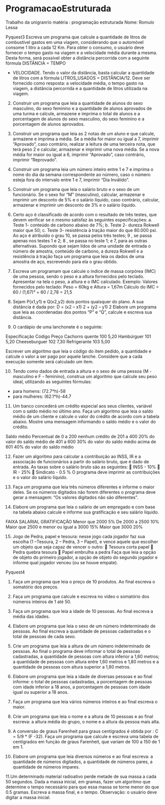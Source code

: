 # ProgramacaoEstruturada
Trabalho da unigranrio 
matéria : programação estruturada
Nome: Romulo Lessa



Pyquest3
Escreva um programa que calcule a quantidade de litros de combustível gastos em uma
viagem, considerando que o automóvel consome 1 litro a cada 12 Km. Para obter o consumo, o
usuário deve fornecer o tempo gasto na viagem e a velocidade média durante a mesma. Desta
forma, será possível obter a distância percorrida com a seguinte fórmula DISTÂNCIA = TEMPO
* VELOCIDADE. Tendo o valor da distância, basta calcular a quantidade de litros com a fórmula
LITROS_USADOS = DISTÂNCIA/12. Deve ser fornecido como resposta: a velocidade média, o
tempo gasto na viagem, a distância percorrida e a quantidade de litros utilizada na viagem.

2. Construir um programa que leia a quantidade de alunos do sexo masculino, do sexo feminino e
a quantidade de alunos aprovados de uma turma e calcule, armazene e imprima o total de
alunos e a porcentagem de alunos do sexo masculino, do sexo feminino e a porcentagem de
alunos aprovados.

3. Construir um programa que leia as 2 notas de um aluno e que calcule, armazene e imprima a
média. Se a média for maior ou igual a 7, imprimir “Aprovado”, caso contrário, realizar a leitura
de uma terceira nota, que terá peso 2 e calcular, armazenar e imprimir uma nova média. Se a
nova média for maior ou igual a 6, imprimir “Aprovado”, caso contrário, imprimir “Reprovado”.

4. Construir um programa leia um número inteiro entre 1 e 7 e imprima o nome do dia da semana
correspondente ao número, caso o número esteja fora do intervalo entre 1 e 7, imprimir “Dia
Inválido”.

5. Construir um programa que leia o salário bruto e o sexo de um funcionário. Se o sexo for “M”
(masculino), calcular, armazenar e imprimir um desconto de 5% e o salário líquido, caso
contrário, calcular, armazenar e imprimir um desconto de 3% e o salário líquido.

6. Certo aço é classificado de acordo com o resultado de três testes, que devem verificar se o
mesmo satisfaz às seguintes especificações:
a. Teste 1- conteúdo de carbono abaixo de 7%;
b. Teste 2- dureza Rokwell maior que 50;
c. Teste 3- resistência à tração maior do que 80.000 psi.
Ao aço é atribuído o grau 10, se passa pelos três testes; 9 , se passa apenas nos testes 1 e 2;
8 , se passa no teste 1; e 7, para as outras alternativas. Supondo que sejam lidos de uma
unidade de entrada o número de amostra, conteúdo de carbono, a dureza Rokwell e a
resistência à tração faça um programa que leia os dados de uma amostra de aço, escrevendo
para ela o grau obtido.

7. Escreva um programam que calcule o índice de massa corpórea (IMC) de uma pessoa, sendo o
peso e a altura fornecidos pelo teclado. Apresentar na tela o peso, a altura e o IMC calculado.
Exemplo: Valores fornecidos pelo teclado: Peso = 60kg e Altura = 1,67m Cálculo do IMC = 60 /
(1,67)² = 60 / 2,78 = 21,5

8. Sejam P(x1,y1) e Q(x2,y2) dois pontos quaisquer do plano. A sua distância é dada por:
D = (x2 – x1) 2 + (y2 – y1) 2
Elabore um programa que leia as coordenadas dos pontos “P” e “Q”, calcule e escreva sua
distância.

9. O cardápio de uma lanchonete é o seguinte:

Especificação Código Preço
Cachorro quente 100 5,20
Hambúrguer 101 5,20
Cheeseburguer 102 7,30
Refrigerante 103 5,00

Escrever um algoritmo que leia o código do item pedido, a quantidade e calcule o valor a ser pago
por aquele lanche. Considere que a cada execução somente será calculado um item.

10. Tendo como dados de entrada a altura e o sexo de uma pessoa (M - masculino e F - feminino),
construa um algoritmo que calcule seu peso ideal, utilizando as seguintes fórmulas:
- para homens: (72.7*h)-58
- para mulheres: (62.1*h)-44.7

11. Um banco concederá um crédito especial aos seus clientes, variável com o saldo médio no
último ano. Faça um algoritmo que leia o saldo médio de um cliente e calcule o valor do crédito
de acordo com a tabela abaixo. Mostre uma mensagem informando o saldo médio e o valor do
crédito.

Saldo médio Percentual
de 0 a 200 nenhum crédito
de 201 a 400 20% do valor do saldo médio
de 401 a 600 30% do valor do saldo médio
acima de 601 40% do valor do saldo médio

12. Fazer um algoritmo para calcular a contribuição ao INSS, IR e a associação de funcionários a
partir do salário bruto, que é dado de entrada. As taxas sobre o salário bruto são as seguintes:
 INSS - 10%
 IR - 25%
 Sindicato - 0.5 %
O programa deve imprimir as contribuições e o valor do salário líquido.

13. Faça um programa que leia três números diferentes e informe o maior deles. Se os números
digitados não forem diferentes o programa deve gerar a mensagem: “Os valores digitados não
são diferentes”.

14. Elabore um programa que leia o salário de um empregado e com base na tabela abaixo calcule
e informe sua gratificação e seu salário líquido.

FAIXA SALARIAL GRATIFICAÇÃO
Menor que 2000 5%
De 2000 a 2500 10%
Maior que 2500 e menor ou igual a 3000 15%
Maior que 3000 20%

15. Jogo de Pedra, papel e tesoura: nesse jogo cada jogador faz sua escolha (1 –Tesoura, 2 –
Pedra, 3 – Papel), e vence aquele que escolher um objeto que seja capaz de vencer o outro:
 Tesoura corta papel
 Pedra quebra tesoura
 Papel embrulha a pedra
Faça que leia a opção de objeto do primeiro jogador, a opção de objeto do segundo jogador e
informe qual jogador venceu (ou se houve empate).


Pyquest4
1. Faça um programa que leia o preço de 10 produtos. Ao final
escreva o somatório dos preços.

2. Faça um programa que calcule e escreva no vídeo o somatório
dos números inteiros de 1 até 50.

3. Faça um programa que leia a idade de 10 pessoas. Ao final
escreva a média das idades.

4. Elabore um programa que leia o sexo de um número
indeterminado de pessoas. Ao final escreva a quantidade de
pessoas cadastradas e o total de pessoas de cada sexo.

5. Crie um programa que leia a altura de um número indeterminado
de pessoas. Ao final o programa deve informar o total de
pessoas cadastradas, a quantidade de pessoas com altura
inferior a 1,60 metros; a quantidade de pessoas com altura
entre 1,60 metros e 1,80 metros e a quantidade de pessoas com
altura superior a 1,80 metros.

6. Elabore um programa que leia a idade de diversas pessoas e ao
final informe: o total de pessoas cadastradas, a porcentagem
de pessoas com idade inferior a 18 anos, a porcentagem de
pessoas com idade igual ou superior a 18 anos.

7. Faça um programa que leia vários números inteiros e ao final
escreva o maior.

8. Crie um programa que leia o nome e a altura de 10 pessoas e
ao final escreva: a altura média do grupo, o nome e a altura
da pessoa mais alta.

9. A conversão de graus Farenheit para graus centígrados é
obtida por : C = 5/9 * (F -32). Faça um programa que calcule
e escreva uma tabela de centígrados em função de graus
Farenheit, que variam de 100 a 150 de 1 em 1.

10. Elabore um programa que leia diversos números e ao final
escreva: a quantidade de números digitados, a quantidade de
números pares, a quantidade de números ímpares.

11.Um determinado material radioativo perde metade de sua massa
a cada 50 segundos. Dada a massa inicial, em gramas, fazer um
algoritmo que determine o tempo necessário para que essa
massa se torne menor do que 0.5 gramas. Escreva a massa
final, e o tempo. Observação: o usuário deve digitar a massa
inicial.

